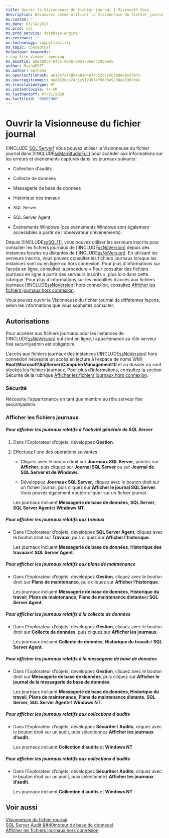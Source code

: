 ```yaml
---
title: Ouvrir la Visionneuse du fichier journal | Microsoft Docs
description: Découvrez comme utiliser la Visionneuse du fichier journal de SQL Server Management Studio pour accéder à des informations sur les erreurs et événements capturés dans plusieurs journaux.
ms.custom: ''
ms.date: 03/14/2017
ms.prod: sql
ms.prod_service: database-engine
ms.reviewer: ''
ms.technology: supportability
ms.topic: conceptual
helpviewer_keywords:
- Log File Viewer, opening
ms.assetid: a86b89cb-0432-4648-895a-05ecc5450e45
author: MashaMSFT
ms.author: mathoma
ms.openlocfilehash: e6124fa7c8b4a0ab4637c52d7ceb38d4abc698fc
ms.sourcegitcommit: da88320c474c1c9124574f90d549c50ee3387b4c
ms.translationtype: HT
ms.contentlocale: fr-FR
ms.lasthandoff: 07/01/2020
ms.locfileid: "85667960"
---
```

# <a name="open-log-file-viewer"></a>Ouvrir la Visionneuse du fichier journal
 [!INCLUDE [SQL Server](../../includes/applies-to-version/sqlserver.md)]
  Vous pouvez utiliser la Visionneuse du fichier journal dans [!INCLUDE[ssManStudioFull](../../includes/ssmanstudiofull-md.md)] pour accéder aux informations sur les erreurs et événements capturés dans les journaux suivants :  
  
-   Collection d'audits  
  
-   Collecte de données  
  
-   Messagerie de base de données  
  
-   Historique des travaux  
  
-   SQL Server  
  
-   SQL Server Agent  
  
-   Événements Windows (ces événements Windows sont également accessibles à partir de l'observateur d'événements).  
  
 Depuis [!INCLUDE[ssSQL11](../../includes/sssql11-md.md)], vous pouvez utiliser les serveurs inscrits pour consulter les fichiers journaux de [!INCLUDE[ssNoVersion](../../includes/ssnoversion-md.md)] depuis des instances locales ou distantes de [!INCLUDE[ssNoVersion](../../includes/ssnoversion-md.md)]. En utilisant les serveurs inscrits, vous pouvez consulter les fichiers journaux lorsque les instances sont ou en ligne ou hors connexion. Pour plus d’informations sur l’accès en ligne, consultez la procédure « Pour consulter des fichiers journaux en ligne à partir des serveurs inscrits », plus loin dans cette rubrique. Pour plus d’informations sur les modalités d’accès aux fichiers journaux [!INCLUDE[ssNoVersion](../../includes/ssnoversion-md.md)] hors connexion, consultez [Afficher les fichiers journaux hors connexion](../../relational-databases/logs/view-offline-log-files.md).  
  
 Vous pouvez ouvrir la Visionneuse du fichier journal de différentes façons, selon les informations que vous souhaitez consulter.  
  
##  <a name="permissions"></a><a name="BeforeYouBegin"></a> Autorisations  
 Pour accéder aux fichiers journaux pour les instances de [!INCLUDE[ssNoVersion](../../includes/ssnoversion-md.md)] qui sont en ligne, l’appartenance au rôle serveur fixe securityadmin est obligatoire.  
  
 L’accès aux fichiers journaux des instances [!INCLUDE[ssNoVersion](../../includes/ssnoversion-md.md)] hors connexion nécessite un accès en lecture à l’espace de noms WMI **Root\Microsoft\SqlServer\ComputerManagement10** et au dossier où sont stockés les fichiers journaux. Pour plus d’informations, consultez la section Sécurité de la rubrique [Afficher les fichiers journaux hors connexion](../../relational-databases/logs/view-offline-log-files.md).  
  
### <a name="security"></a>Sécurité  
 Nécessite l'appartenance en tant que membre au rôle serveur fixe securityadmin.  
  
### <a name="view-log-files"></a>Afficher les fichiers journaux  
  
##### <a name="to-view-logs-that-are-related-to-general-sql-server-activity"></a>Pour afficher les journaux relatifs à l'activité générale de SQL Server  
  
1.  Dans l’Explorateur d’objets, développez **Gestion**.  
  
2.  Effectuez l'une des opérations suivantes :  
  
    -   Cliquez avec le bouton droit sur **Journaux SQL Server**, pointez sur **Afficher**, puis cliquez sur **Journal SQL Server** ou sur **Journal de SQL Server et de Windows**.  
  
    -   Développez **Journaux SQL Server**, cliquez avec le bouton droit sur un fichier journal, puis cliquez sur **Afficher le journal SQL Server**. Vous pouvez également double-cliquer sur un fichier journal.  
  
     Les journaux incluent **Messagerie de base de données**, **SQL Server**, **SQL Server Agent**et **Windows NT**.  
  
##### <a name="to-view-logs-that-are-related-to-jobs"></a>Pour afficher les journaux relatifs aux travaux  
  
-   Dans l’Explorateur d’objets, développez **SQL Server Agent**, cliquez avec le bouton droit sur **Travaux**, puis cliquez sur **Afficher l’historique**.  
  
     Les journaux incluent **Messagerie de base de données**, **Historique des travaux**et **SQL Server Agent**.  
  
##### <a name="to-view-logs-that-are-related-to-maintenance-plans"></a>Pour afficher les journaux relatifs aux plans de maintenance  
  
-   Dans l’Explorateur d’objets, développez **Gestion**, cliquez avec le bouton droit sur **Plans de maintenance**, puis cliquez sur **Afficher l’historique**.  
  
     Les journaux incluent **Messagerie de base de données**, **Historique du travail**, **Plans de maintenance**, **Plans de maintenance distants**et **SQL Server Agent**.  
  
##### <a name="to-view-logs-that-are-related-to-data-collection"></a>Pour afficher les journaux relatifs à la collecte de données  
  
-   Dans l’Explorateur d’objets, développez **Gestion**, cliquez avec le bouton droit sur **Collecte de données**, puis cliquez sur **Afficher les journaux**.  
  
     Les journaux incluent **Collecte de données**, **Historique du travail**et **SQL Server Agent**.  
  
##### <a name="to-view-logs-that-are-related-to-database-mail"></a>Pour afficher les journaux relatifs à la messagerie de base de données  
  
-   Dans l’Explorateur d’objets, développez **Gestion**, cliquez avec le bouton droit sur **Messagerie de base de données**, puis cliquez sur **Afficher le journal de la messagerie de base de données**.  
  
     Les journaux incluent **Messagerie de base de données, Historique du travail**, **Plans de maintenance**, **Plans de maintenance distants**, **SQL Server**, **SQL Server Agent**et **Windows NT**.  
  
##### <a name="to-view-logs-that-are-related-to-audits-collections"></a>Pour afficher les journaux relatifs aux collections d'audits  
  
-   Dans l’Explorateur d’objets, développez **Sécurité**et **Audits**, cliquez avec le bouton droit sur un audit, puis sélectionnez **Afficher les journaux d’audit**.  
  
     Les journaux incluent **Collection d’audits** et **Windows NT**.  
  
##### <a name="to-view-logs-that-are-related-to-audits-collections"></a>Pour afficher les journaux relatifs aux collections d'audits  
  
-   Dans l’Explorateur d’objets, développez **Sécurité**et **Audits**, cliquez avec le bouton droit sur un audit, puis sélectionnez **Afficher les journaux d’audit**.  
  
     Les journaux incluent **Collection d’audits** et **Windows NT**.  
  
## <a name="see-also"></a>Voir aussi  
 [Visionneuse du fichier journal](../../relational-databases/logs/log-file-viewer.md)   
 [SQL Server Audit &#40moteur de base de données&#41;](../../relational-databases/security/auditing/sql-server-audit-database-engine.md)   
 [Afficher les fichiers journaux hors connexion](../../relational-databases/logs/view-offline-log-files.md)  
  
  
